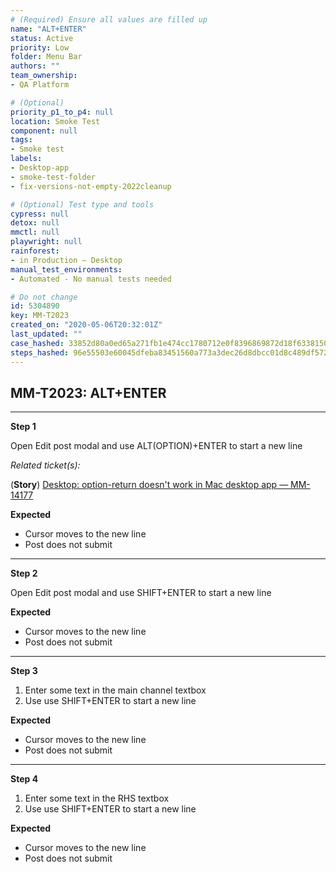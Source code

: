 ```yaml
---
# (Required) Ensure all values are filled up
name: "ALT+ENTER"
status: Active
priority: Low
folder: Menu Bar
authors: ""
team_ownership: 
- QA Platform

# (Optional)
priority_p1_to_p4: null
location: Smoke Test
component: null
tags: 
- Smoke test
labels: 
- Desktop-app
- smoke-test-folder
- fix-versions-not-empty-2022cleanup

# (Optional) Test type and tools
cypress: null
detox: null
mmctl: null
playwright: null
rainforest: 
- in Production — Desktop
manual_test_environments: 
- Automated - No manual tests needed

# Do not change
id: 5304890
key: MM-T2023
created_on: "2020-05-06T20:32:01Z"
last_updated: ""
case_hashed: 33852d80a0ed65a271fb1e474cc1780712e0f8396869872d18f6338150d27f63040eb2670693e8a9dfd4c7a15095e0ff
steps_hashed: 96e55503e60045dfeba83451560a773a3dec26d8dbcc01d8c489df5722e35822dd56bc67473afc9602049263c7eacc57
---
```


<!-- (Auto-generated) Based on frontmatter's "key" and "name" -->

## MM-T2023: ALT+ENTER

---

**Step 1**

Open Edit post modal and use ALT(OPTION)+ENTER to start a new line

_Related ticket(s):_

(**Story**) [Desktop: option-return doesn't work in Mac desktop app — MM-14177](https://mattermost.atlassian.net/browse/MM-14177)

**Expected**

- Cursor moves to the new line
- Post does not submit

---

**Step 2**

Open Edit post modal and use SHIFT+ENTER to start a new line

**Expected**

- Cursor moves to the new line
- Post does not submit

---

**Step 3**

1. Enter some text in the main channel textbox
2. Use use SHIFT+ENTER to start a new line

**Expected**

- Cursor moves to the new line
- Post does not submit

---

**Step 4**

1. Enter some text in the RHS textbox
2. Use use SHIFT+ENTER to start a new line

**Expected**

- Cursor moves to the new line
- Post does not submit
